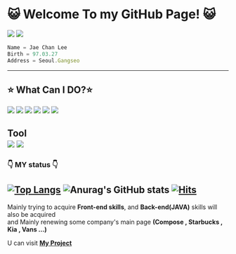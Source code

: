 


# :smiley_cat: Welcome To my GitHub Page! :smiley_cat: 
<a  href="https://www.instagram.com/ch_3.27/"><img src="https://img.shields.io/badge/Instagram-e4405f?style=flat-square&logo=instagram&logoColor=white&link=https://www.instagram.com/ch_3.27/"/></a>
<a  href="https://www.notion.so/toxic023/Study-525d4414dfc74e3182b88355d8e5db18"><img src="https://img.shields.io/badge/notion-white?style=flat-square&logo=Notion&logoColor=black&link=https://www.notion.so/toxic023/Study-525d4414dfc74e3182b88355d8e5db18"/></a>



```js
Name = Jae Chan Lee
Birth = 97.03.27
Address = Seoul.Gangseo
```
---
## :star: What Can I DO?:star:
 
<img src="https://img.shields.io/badge/HTML5-E34F26?style=flat-square&logo=HTML5&logoColor=white"/> <img src="https://img.shields.io/badge/CSS3-1572B6?style=flat-square&logo=CSS3&logoColor=white"/> <img src="https://img.shields.io/badge/JS-F7DF1E?style=flat-square&logo=JavaScript&logoColor=black"/> <img src="https://img.shields.io/badge/JQUERY-0769AD?style=flat-square&logo=jQuery&logoColor=whithe"/> <img src="https://img.shields.io/badge/SCSS-CC6699?style=flat-square&logo=Sass&logoColor=white"/> <img src="https://img.shields.io/badge/MARKDOWN-000000?style=flat-square&logo=Markdown&logoColor=white"/>

 Tool<br>
<img src="https://img.shields.io/badge/VSCODE-007ACC?style=flat-square&logo=Visual Studio Code&logoColor=white"/> <img src="https://img.shields.io/badge/adobe XD-FF61F6?style=flat-square&logo=adobe XD&logoColor=white"/>
---
### :point_down: MY status :point_down:
[![Top Langs](https://github-readme-stats.vercel.app/api/top-langs/?username=FrenchRuin)](https://github.com/FrenchRuin/github-readme-stats)
![Anurag's GitHub stats](https://github-readme-stats.vercel.app/api?username=FrenchRuin&theme=dark&show_icons=true)
[![Hits](https://hits.seeyoufarm.com/api/count/incr/badge.svg?url=https%3A%2F%2Fgithub.com%2FFrenchRuin%2Fhit-counter&count_bg=%238024E5&title_bg=%231B1A1A&icon=&icon_color=%23E7E7E7&title=hits&edge_flat=true)](https://hits.seeyoufarm.com)
----


Mainly trying to acquire **Front-end skills**, and **Back-end(JAVA)** skills will also be acquired <br>
and Mainly renewing some company's main page **(Compose , Starbucks , Kia , Vans ...)**

U can visit **<a href="https://github.com/FrenchRuin/My-Project" >My Project</a>** 








